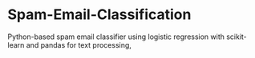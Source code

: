 # Spam-Email-Classification
Python-based spam email classifier using logistic regression with scikit-learn and pandas for text processing,
